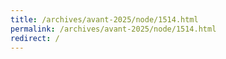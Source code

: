 ```yaml
---
title: /archives/avant-2025/node/1514.html
permalink: /archives/avant-2025/node/1514.html
redirect: /
---
```

